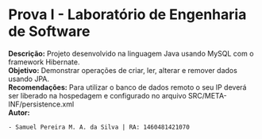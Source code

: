 Prova I - Laboratório de Engenharia de Software
============
**Descrição:** Projeto desenvolvido na linguagem Java usando MySQL com o framework Hibernate.<br />
**Objetivo:** Demonstrar operações de criar, ler, alterar e remover dados usando JPA.<br /> 
**Recomendações:** Para utilizar o banco de dados remoto o seu IP deverá ser liberado na hospedagem e configurado no arquivo SRC/META-INF/persistence.xml  <br />
**Autor:**

	- Samuel Pereira M. A. da Silva | RA: 1460481421070



 